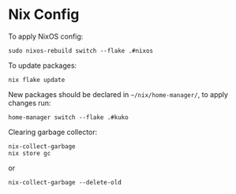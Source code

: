 # Nix Config

To apply NixOS config:
```
sudo nixos-rebuild switch --flake .#nixos
```

To update packages:
```
nix flake update
```

New packages should be declared in `~/nix/home-manager/`, to apply changes run:
```
home-manager switch --flake .#kuko
```

Clearing garbage collector:
```
nix-collect-garbage 
nix store gc
```
or
```
nix-collect-garbage --delete-old
```
